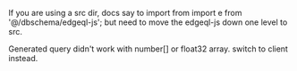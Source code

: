 If you are using a src dir, docs say to import from import e from '@/dbschema/edgeql-js'; but need to move the edgeql-js down one level to src.

Generated query didn't work with number[] or float32 array.
switch to client instead.
